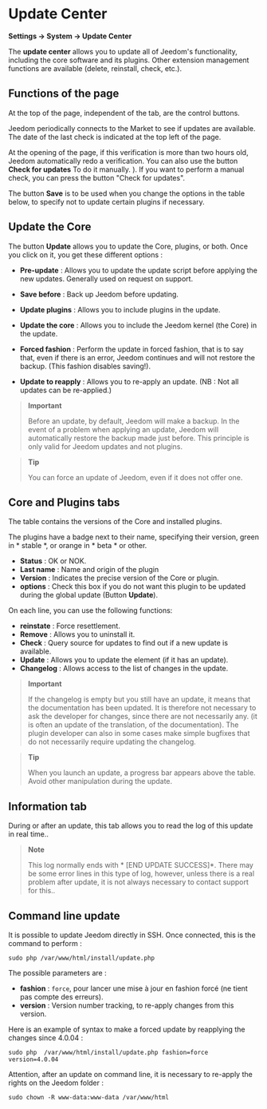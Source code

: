 # Update Center
**Settings → System → Update Center**


The **update center** allows you to update all of Jeedom&#39;s functionality, including the core software and its plugins.
Other extension management functions are available (delete, reinstall, check, etc.).


## Functions of the page

At the top of the page, independent of the tab, are the control buttons.

Jeedom periodically connects to the Market to see if updates are available. The date of the last check is indicated at the top left of the page.

At the opening of the page, if this verification is more than two hours old, Jeedom automatically redo a verification.
You can also use the button **Check for updates** To do it manually.
). If you want to perform a manual check, you can press the button &quot;Check for updates&quot;.

The button **Save** is to be used when you change the options in the table below, to specify not to update certain plugins if necessary.

## Update the Core

The button **Update** allows you to update the Core, plugins, or both.
Once you click on it, you get these different options :
- **Pre-update** : Allows you to update the update script before applying the new updates. Generally used on request on support.
- **Save before** : Back up Jeedom before updating.
- **Update plugins** : Allows you to include plugins in the update.
- **Update the core** : Allows you to include the Jeedom kernel (the Core) in the update.

- **Forced fashion** : Perform the update in forced fashion, that is to say that, even if there is an error, Jeedom continues and will not restore the backup. (This fashion disables saving!).
- **Update to reapply** : Allows you to re-apply an update. (NB : Not all updates can be re-applied.)

> **Important**
>
> Before an update, by default, Jeedom will make a backup. In the event of a problem when applying an update, Jeedom will automatically restore the backup made just before. This principle is only valid for Jeedom updates and not plugins.

> **Tip**
>
> You can force an update of Jeedom, even if it does not offer one.

## Core and Plugins tabs

The table contains the versions of the Core and installed plugins.

The plugins have a badge next to their name, specifying their version, green in * stable *, or orange in * beta * or other.

- **Status** : OK or NOK.
- **Last name** : Name and origin of the plugin
- **Version** : Indicates the precise version of the Core or plugin.
- **options** : Check this box if you do not want this plugin to be updated during the global update (Button **Update**).

On each line, you can use the following functions:

- **reinstate** : Force resettlement.
- **Remove** : Allows you to uninstall it.
- **Check** : Query source for updates to find out if a new update is available.
- **Update** : Allows you to update the element (if it has an update).
- **Changelog** : Allows access to the list of changes in the update.

> **Important**
>
> If the changelog is empty but you still have an update, it means that the documentation has been updated. It is therefore not necessary to ask the developer for changes, since there are not necessarily any. (it is often an update of the translation, of the documentation).
> The plugin developer can also in some cases make simple bugfixes that do not necessarily require updating the changelog.

> **Tip**
>
> When you launch an update, a progress bar appears above the table. Avoid other manipulation during the update.

## Information tab

During or after an update, this tab allows you to read the log of this update in real time..

> **Note**
>
> This log normally ends with * [END UPDATE SUCCESS]*. There may be some error lines in this type of log, however, unless there is a real problem after update, it is not always necessary to contact support for this..

## Command line update

It is possible to update Jeedom directly in SSH.
Once connected, this is the command to perform :

```sudo php /var/www/html/install/update.php```

The possible parameters are :

- **fashion** : `force`, pour lancer une mise à jour en fashion forcé (ne tient pas compte des erreurs).
- **version** : Version number tracking, to re-apply changes from this version.

Here is an example of syntax to make a forced update by reapplying the changes since 4.0.04 :

```sudo php  /var/www/html/install/update.php fashion=force version=4.0.04```

Attention, after an update on command line, it is necessary to re-apply the rights on the Jeedom folder :

```sudo chown -R www-data:www-data /var/www/html```

